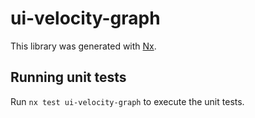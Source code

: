 # ui-velocity-graph

This library was generated with [Nx](https://nx.dev).

## Running unit tests

Run `nx test ui-velocity-graph` to execute the unit tests.
